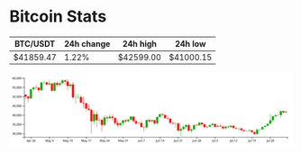 # Bitcoin Stats

BTC/USDT|24h change|24h high|24h low|
|---|---|---|---|
|$41859.47|1.22%|$42599.00|$41000.15|

<img src="./chart.svg">
